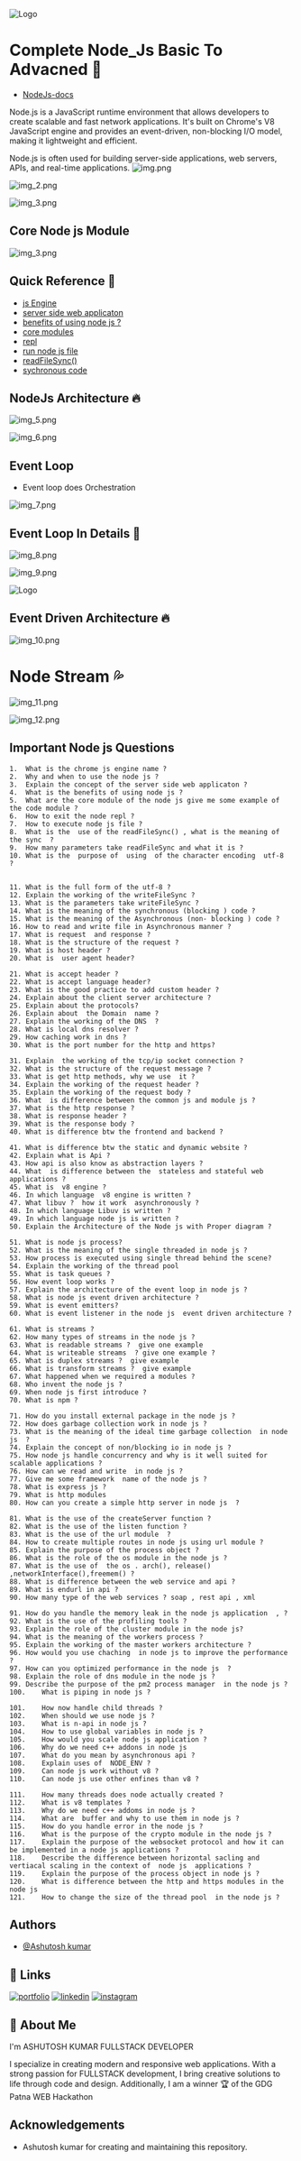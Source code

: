 

![Logo](https://www.smartsight.in/wp-content/uploads/2021/09/NodeJS.jpg)

# Complete Node_Js Basic To Advacned 🚀
- [NodeJs-docs](https://nodejs.org/en)

Node.js is a JavaScript runtime environment that allows developers to create scalable and fast network applications. It's built on Chrome's V8 JavaScript engine and provides an event-driven, non-blocking I/O model, making it lightweight and efficient. 

Node.js is often used for building server-side applications, web servers, APIs, and real-time applications.
![img.png](img.png)

![img_2.png](Resources/img_2.png)

![img_3.png](Resources/img_4.png)

## Core Node js Module 
![img_3.png](Resources/img_3.png)


## Quick Reference 📔

- [js Engine ](https://v8.dev/docs)
- [ server side web applicaton](https://www.fullstackfoundations.com/blog/client-side-vs-server-side)
- [benefits of using node js ?](https://www.geeksforgeeks.org/the-pros-and-cons-of-node-js-in-web-development/#google_vignette)
- [core modules](https://nodejs.org/api/documentation.html)
- [repl](https://www.geeksforgeeks.org/how-to-use-node-js-repl/)
- [run node js file](https://nodejs.org/en/learn/command-line/run-nodejs-scripts-from-the-command-line)
- [readFileSync()](https://www.geeksforgeeks.org/node-js-fs-readfilesync-method/)
- [sychronous code](https://www.geeksforgeeks.org/blocking-and-non-blocking-in-node-js/)

## NodeJs Architecture 🔥
![img_5.png](Resources/img_5.png)

![img_6.png](Resources/img_6.png)
## Event Loop  
* Event loop does Orchestration

![img_7.png](Resources/img_7.png)
## Event Loop In Details 🚀
![img_8.png](Resources/img_8.png)

![img_9.png](Resources/img_9.png)

![Logo](https://cdn.buttercms.com/0Nh1yR6SSPwqnsKYSfHa)

## Event Driven Architecture 🔥

![img_10.png](Resources/img_10.png)
# Node Stream 💦
![img_11.png](Resources/img_11.png)

![img_12.png](Resources/img_12.png)
## Important  Node js Questions

    1.	What is the chrome js engine name ? 
    2.	Why and when to use the node js ?
    3.	Explain the concept of the server side web applicaton ?
    4.	What is the benefits of using node js ?
    5.	What are the core module of the node js give me some example of the code module ?
    6.	How to exit the node repl ? 
    7.	How to execute node js file ?
    8.	What is the  use of the readFileSync() , what is the meaning of the sync  ?
    9.	How many parameters take readFileSync and what it is ?
    10.	What is the  purpose of  using  of the character encoding  utf-8  ?
    

    11.	What is the full form of the utf-8 ?
    12.	Explain the working of the writeFileSync ? 
    13.	What is the parameters take writeFileSync ? 
    14.	What is the meaning of the synchronous (blocking ) code ? 
    15.	What is the meaning of the Asynchronous (non- blocking ) code ? 
    16.	How to read and write file in Asynchronous manner ? 
    17.	What is request  and response ? 
    18.	What is the structure of the request ?
    19.	What is host header ?
    20.	What is  user agent header?

    21.	What is accept header ?
    22.	What is accept language header?
    23.	What is the good practice to add custom header ? 
    24.	Explain about the client server architecture ? 
    25.	Explain about the protocols? 
    26.	Explain about  the Domain  name ?
    27.	Explain the working of the DNS  ? 
    28.	What is local dns resolver ?
    29.	How caching work in dns ?
    30.	What is the port number for the http and https?

    31.	Explain  the working of the tcp/ip socket connection ?
    32.	What is the structure of the request message ?
    33.	What is get http methods, why we use  it ?
    34.	Explain the working of the request header ? 
    35.	Explain the working of the request body ?
    36.	What  is difference between the common js and module js ?
    37.	What is the http response ? 
    38.	What is response header ?
    39.	What is the response body ?
    40.	What is difference btw the frontend and backend ?

    41.	What is difference btw the static and dynamic website ?
    42.	Explain what is Api ?
    43.	How api is also know as abstraction layers ?
    44.	What  is difference between the  stateless and stateful web applications ?
    45.	What is  v8 engine ?
    46.	In which language  v8 engine is written ?
    47.	What libuv ?  how it work  asynchronously ?
    48.	In which language Libuv is written ? 
    49.	In which language node js is written ? 
    50.	Explain the Architecture of the Node js with Proper diagram ?

    51.	What is node js process? 
    52.	What is the meaning of the single threaded in node js ?
    53.	How process is executed using single thread behind the scene?
    54.	Explain the working of the thread pool 
    55.	What is task queues ? 
    56.	How event loop works ? 
    57.	Explain the architecture of the event loop in node js ? 
    58.	What is node js event driven architecture ? 
    59.	What is event emitters? 
    60.	What is event listener in the node js  event driven architecture ?

    61.	What is streams ? 
    62.	How many types of streams in the node js ? 
    63.	What is readable streams ?  give one example 
    64.	What is writeable streams  ? give one example ? 
    65.	What is duplex streams ?  give example
    66.	What is transform streams ?  give example 
    67.	What happened when we required a modules ? 
    68.	Who invent the node js ? 
    69.	When node js first introduce ? 
    70.	What is npm ?

    71.	How do you install external package in the node js ?
    72.	How does garbage collection work in node js ? 
    73.	What is the meaning of the ideal time garbage collection  in node js  ? 
    74.	Explain the concept of non/blocking io in node js ? 
    75.	How node js handle concurrency and why is it well suited for scalable applications ?
    76.	How can we read and write  in node js ?
    77.	Give me some framework  name of the node js ? 
    78.	What is express js ?
    79.	What is http modules 
    80.	How can you create a simple http server in node js  ?

    81.	What is the use of the createServer function ? 
    82.	What is the use of the listen function ?
    83.	What is the use of the url module  ? 
    84.	How to create multiple routes in node js using url module ?
    85.	Explain the purpose of the process object ?
    86.	What is the role of the os module in the node js ?
    87.	What is the use of  the os . arch(), release() ,networkInterface(),freemem() ?
    88.	What is difference between the web service and api ?
    89.	What is endurl in api ?
    90.	How many type of the web services ? soap , rest api , xml 

    91.	How do you handle the memory leak in the node js application  , ?
    92.	What is the use of the profiling tools ?
    93.	Explain the role of the cluster module in the node js?
    94.	What is the meaning of the workers process ?
    95.	Explain the working of the master workers architecture ?
    96.	How would you use chaching  in node js to improve the performance ? 
    97.	How can you optimized performance in the node js  ?
    98.	Explain the role of dns module in the node js ?
    99.	Describe the purpose of the pm2 process manager  in the node js ?
    100.	What is piping in node js ?

    101.	How now handle child threads ?
    102.	When should we use node js ?
    103.	What is n-api in node js ?
    104.	How to use global variables in node js ?
    105.	How would you scale node js application ?
    106.	Why do we need c++ addons in node js 
    107.	What do you mean by asynchronous api ?
    108.	Explain uses of  NODE_ENV ?
    109.	Can node js work without v8 ?
    110.	Can node js use other enfines than v8 ?
    
    111.	How many threads does node actually created ?
    112.	What is v8 templates ?
    113.	Why do we need c++ addoms in node js ?
    114.	What are  buffer and why to use them in node js ?
    115.	How do you handle error in the node js ?
    116.	What is the purpose of the crypto module in the node js ?
    117.	Explain the purpose of the websocket protocol and how it can be implemented in a node js applications ?
    118.	Describe the difference between horizontal sacling and vertiacal scaling in the context of  node js  applications ?
    119.	Explain the purpose of the process object in node js ?
    120.	What is difference between the http and https modules in the node js 
    121.	How to change the size of the thread pool  in the node js ?

## Authors

- [@Ashutosh kumar](https://github.com/Ashukr321)



## 🔗 Links
[![portfolio](https://img.shields.io/badge/my_portfolio-000?style=for-the-badge&logo=ko-fi&logoColor=white)](https://modern-portfolio-phi-rouge.vercel.app/)
[![linkedin](https://img.shields.io/badge/linkedin-0A66C2?style=for-the-badge&logo=linkedin&logoColor=white)](https://www.linkedin.com/in/ashutosh-kumar-7ba1a6211/)
[![instagram](https://img.shields.io/badge/instagram-E4405F?style=for-the-badge&logo=instagram&logoColor=white)](https://www.instagram.com/ashukr321/)


## 🚀 About Me
I'm ASHUTOSH KUMAR FULLSTACK DEVELOPER

I specialize in creating modern and responsive web applications. With a strong passion for FULLSTACK development, I bring creative solutions to life through code and design. Additionally, I am a winner 🏆 of the GDG Patna WEB Hackathon


## Acknowledgements

* Ashutosh kumar for creating and maintaining this repository.

